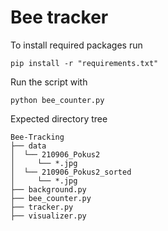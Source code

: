 # Bee tracker

To install required packages run
```
pip install -r "requirements.txt"
```

Run the script with
```
python bee_counter.py
```

Expected directory tree
```
Bee-Tracking
├── data
│  └── 210906_Pokus2
│     └── *.jpg
│  └── 210906_Pokus2_sorted
│     └── *.jpg
├── background.py
├── bee_counter.py
├── tracker.py
├── visualizer.py
```